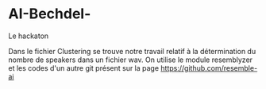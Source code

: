 # AI-Bechdel-
Le hackaton 

Dans le fichier Clustering se trouve notre travail relatif à la détermination du nombre de speakers dans un fichier wav. On utilise le module resemblyzer et les codes 
d'un autre git présent sur la page https://github.com/resemble-ai 

